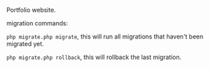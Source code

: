 Portfolio website.


migration commands:

`php migrate.php migrate`, this will run all migrations that haven't been migrated yet.

`php migrate.php rollback`, this will rollback the last migration.
